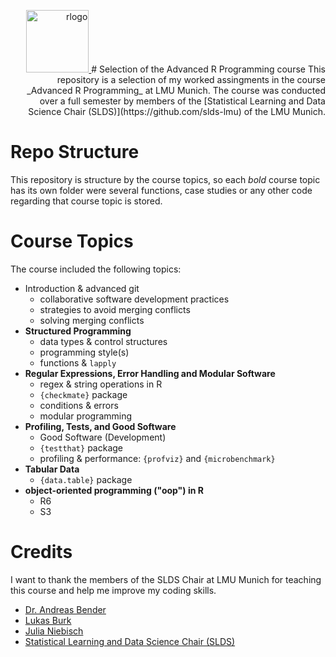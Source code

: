 <p align="right"> <a href="https://www.r-project.org" target="_blank" rel="noreferrer"> <img src="https://www.vectorlogo.zone/logos/r-project/r-project-official.svg" alt="rlogo" width="100" height="100"/> </a> 
# Selection of the Advanced R Programming course 
This repository is a selection of my worked assingments in the course _Advanced R Programming_ at LMU Munich. The course was conducted over a full semester by members of the [Statistical Learning and Data Science Chair (SLDS)](https://github.com/slds-lmu) of the LMU Munich.

# Repo Structure
This repository is structure by the course topics, so each *bold* course topic has its own folder were several functions, case studies or any other code regarding that course topic is stored. 

# Course Topics
The course included the following topics:
* Introduction & advanced git
  - collaborative software development practices
  - strategies to avoid merging conflicts
  - solving merging conflicts
* **Structured Programming**
  - data types & control structures
  - programming style(s)
  - functions & `lapply`
* **Regular Expressions, Error Handling and Modular Software**
  - regex & string operations in R
  - `{checkmate}` package
  - conditions & errors
  - modular programming
* **Profiling, Tests, and Good Software**
  - Good Software (Development)
  - `{testthat}` package
  - profiling & performance: `{profviz}` and `{microbenchmark}`
* **Tabular Data**
  - `{data.table}` package
* **object-oriented programming ("oop") in R**
  - R6
  - S3
  
# Credits
I want to thank the members of the SLDS Chair at LMU Munich for teaching this course and help me improve my coding skills.

* [Dr. Andreas Bender](https://github.com/adibender)
* [Lukas Burk](https://github.com/jemus42)
* [Julia Niebisch](https://github.com/3Julia3)
* [Statistical Learning and Data Science Chair (SLDS)](https://github.com/slds-lmu)


